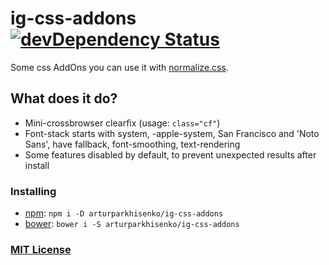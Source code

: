 # ig-css-addons [![devDependency Status](https://david-dm.org/arturparkhisenko/ig-css-addons/dev-status.svg)](https://david-dm.org/arturparkhisenko/ig-css-addons#info=devDependencies)
Some css AddOns you can use it with [normalize.css](https://github.com/necolas/normalize.css).

## What does it do?
- Mini-crossbrowser clearfix (usage: `class="cf"`)
- Font-stack starts with system, -apple-system, San Francisco and 'Noto Sans', have fallback, font-smoothing, text-rendering
- Some features disabled by default, to prevent unexpected results after install

### Installing
- [npm](https://www.npmjs.com/): `npm i -D arturparkhisenko/ig-css-addons`
- [bower](http://bower.io): `bower i -S arturparkhisenko/ig-css-addons`

### [MIT License](LICENSE.md)
